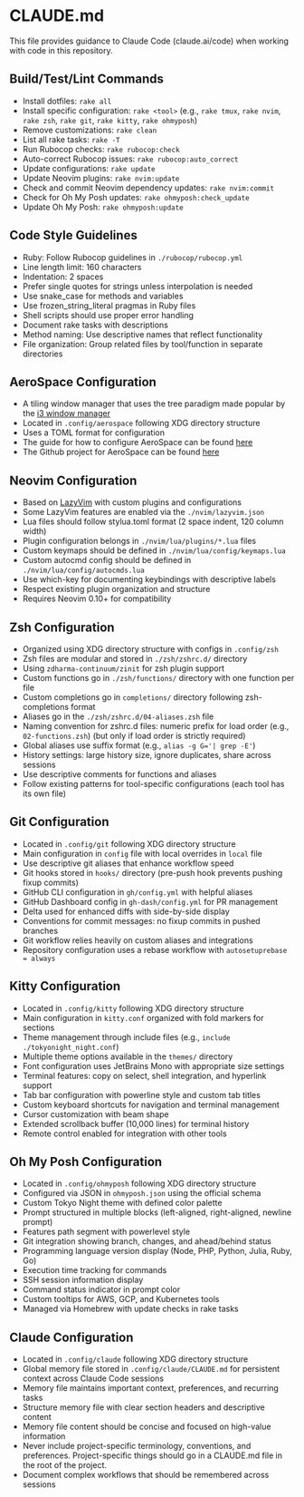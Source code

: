 # CLAUDE.md

This file provides guidance to Claude Code (claude.ai/code) when working with code in this repository.

## Build/Test/Lint Commands

- Install dotfiles: `rake all`
- Install specific configuration: `rake <tool>` (e.g., `rake tmux`, `rake nvim`, `rake zsh`, `rake git`, `rake kitty`, `rake ohmyposh`)
- Remove customizations: `rake clean`
- List all rake tasks: `rake -T`
- Run Rubocop checks: `rake rubocop:check`
- Auto-correct Rubocop issues: `rake rubocop:auto_correct`
- Update configurations: `rake update`
- Update Neovim plugins: `rake nvim:update`
- Check and commit Neovim dependency updates: `rake nvim:commit`
- Check for Oh My Posh updates: `rake ohmyposh:check_update`
- Update Oh My Posh: `rake ohmyposh:update`

## Code Style Guidelines

- Ruby: Follow Rubocop guidelines in `./rubocop/rubocop.yml`
- Line length limit: 160 characters
- Indentation: 2 spaces
- Prefer single quotes for strings unless interpolation is needed
- Use snake_case for methods and variables
- Use frozen_string_literal pragmas in Ruby files
- Shell scripts should use proper error handling
- Document rake tasks with descriptions
- Method naming: Use descriptive names that reflect functionality
- File organization: Group related files by tool/function in separate directories

## AeroSpace Configuration

- A tiling window manager that uses the tree paradigm made popular by the [i3 window manager](https://i3wm.org/)
- Located in `.config/aerospace` following XDG directory structure
- Uses a TOML format for configuration
- The guide for how to configure AeroSpace can be found [here](https://nikitabobko.github.io/AeroSpace/guide)
- The Github project for AeroSpace can be found [here](https://github.com/nikitabobko/AeroSpace)

## Neovim Configuration

- Based on [LazyVim](https://www.lazyvim.org/) with custom plugins and configurations
- Some LazyVim features are enabled via the `./nvim/lazyvim.json`
- Lua files should follow stylua.toml format (2 space indent, 120 column width)
- Plugin configuration belongs in `./nvim/lua/plugins/*.lua` files
- Custom keymaps should be defined in `./nvim/lua/config/keymaps.lua`
- Custom autocmd config should be defined in `./nvim/lua/config/autocmds.lua`
- Use which-key for documenting keybindings with descriptive labels
- Respect existing plugin organization and structure
- Requires Neovim 0.10+ for compatibility

## Zsh Configuration

- Organized using XDG directory structure with configs in `.config/zsh`
- Zsh files are modular and stored in `./zsh/zshrc.d/` directory
- Using `zdharma-continuum/zinit` for zsh plugin support
- Custom functions go in `./zsh/functions/` directory with one function per file
- Custom completions go in `completions/` directory following zsh-completions format
- Aliases go in the `./zsh/zshrc.d/04-aliases.zsh` file
- Naming convention for zshrc.d files: numeric prefix for load order (e.g., `02-functions.zsh`) (but only if load order is strictly required)
- Global aliases use suffix format (e.g., `alias -g G='| grep -E'`)
- History settings: large history size, ignore duplicates, share across sessions
- Use descriptive comments for functions and aliases
- Follow existing patterns for tool-specific configurations (each tool has its own file)

## Git Configuration

- Located in `.config/git` following XDG directory structure
- Main configuration in `config` file with local overrides in `local` file
- Use descriptive git aliases that enhance workflow speed
- Git hooks stored in `hooks/` directory (pre-push hook prevents pushing fixup commits)
- GitHub CLI configuration in `gh/config.yml` with helpful aliases
- GitHub Dashboard config in `gh-dash/config.yml` for PR management
- Delta used for enhanced diffs with side-by-side display
- Conventions for commit messages: no fixup commits in pushed branches
- Git workflow relies heavily on custom aliases and integrations
- Repository configuration uses a rebase workflow with `autosetuprebase = always`

## Kitty Configuration

- Located in `.config/kitty` following XDG directory structure
- Main configuration in `kitty.conf` organized with fold markers for sections
- Theme management through include files (e.g., `include ./tokyonight_night.conf`)
- Multiple theme options available in the `themes/` directory
- Font configuration uses JetBrains Mono with appropriate size settings
- Terminal features: copy on select, shell integration, and hyperlink support
- Tab bar configuration with powerline style and custom tab titles
- Custom keyboard shortcuts for navigation and terminal management
- Cursor customization with beam shape
- Extended scrollback buffer (10,000 lines) for terminal history
- Remote control enabled for integration with other tools

## Oh My Posh Configuration

- Located in `.config/ohmyposh` following XDG directory structure
- Configured via JSON in `ohmyposh.json` using the official schema
- Custom Tokyo Night theme with defined color palette
- Prompt structured in multiple blocks (left-aligned, right-aligned, newline prompt)
- Features path segment with powerlevel style
- Git integration showing branch, changes, and ahead/behind status
- Programming language version display (Node, PHP, Python, Julia, Ruby, Go)
- Execution time tracking for commands
- SSH session information display
- Command status indicator in prompt color
- Custom tooltips for AWS, GCP, and Kubernetes tools
- Managed via Homebrew with update checks in rake tasks

## Claude Configuration

- Located in `.config/claude` following XDG directory structure
- Global memory file stored in `.config/claude/CLAUDE.md` for persistent context across Claude Code sessions
- Memory file maintains important context, preferences, and recurring tasks
- Structure memory file with clear section headers and descriptive content
- Memory file content should be concise and focused on high-value information
- Never include project-specific terminology, conventions, and preferences. Project-specific things should go in a CLAUDE.md file in the root of the project.
- Document complex workflows that should be remembered across sessions

